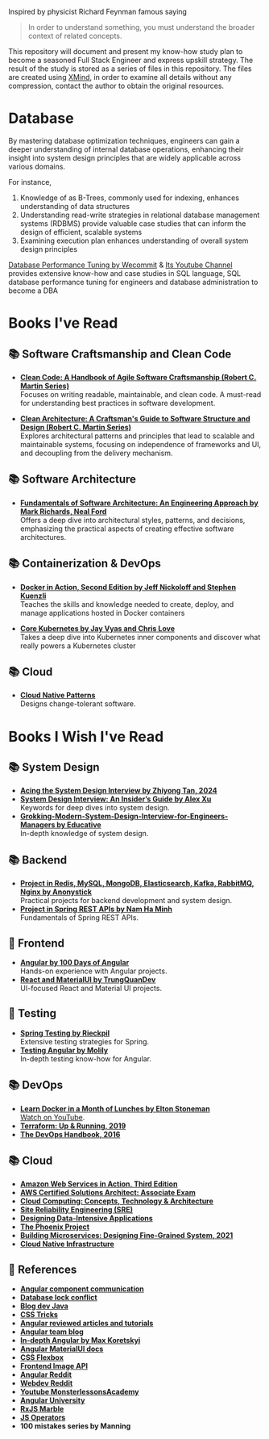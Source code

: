 Inspired by physicist Richard Feynman famous saying 
> In order to understand something, you must understand the broader context of related concepts.

This repository will document and present my know-how study plan to become a seasoned Full Stack Engineer and express upskill strategy. The result of the study is stored as a series of files in this repository. The files are created using [XMind](https://xmind.app/), in order to examine all details without any compression, contact the author to obtain the original resources.

# Database
By mastering database optimization techniques, engineers can gain a deeper understanding of internal database operations, enhancing their insight into system design principles that are widely applicable across various domains. 

For instance, 

1. Knowledge of as B-Trees, commonly used for indexing, enhances understanding of data structures  
2. Understanding read-write strategies in relational database management systems (RDBMS) provide valuable case studies that can inform the design of efficient, scalable systems
3. Examining execution plan enhances understanding of overall system design principles

[Database Performance Tuning by Wecommit](https://wecommit.com.vn/) & [Its Youtube Channel](https://www.youtube.com/@tranquochuywecommit) provides extensive know-how and case studies in SQL language, SQL database performance tuning for engineers and database administration to become a DBA

# Books I've Read

## 📚 Software Craftsmanship and Clean Code

- **[Clean Code: A Handbook of Agile Software Craftsmanship (Robert C. Martin Series)](https://www.amazon.de/-/en/Clean-Code-Handbook-Software-Craftsmanship/dp/0132350882)**  
  Focuses on writing readable, maintainable, and clean code. A must-read for understanding best practices in software development.

- **[Clean Architecture: A Craftsman's Guide to Software Structure and Design (Robert C. Martin Series)](https://www.amazon.de/-/en/Clean-Architecture-Craftsmans-Software-Structure/dp/0134494164)**  
  Explores architectural patterns and principles that lead to scalable and maintainable systems, focusing on independence of frameworks and UI, and decoupling from the delivery mechanism.

## 📚 Software Architecture

- **[Fundamentals of Software Architecture: An Engineering Approach by Mark Richards, Neal Ford](https://www.oreilly.com/library/view/fundamentals-of-software/9781492043447/)**  
  Offers a deep dive into architectural styles, patterns, and decisions, emphasizing the practical aspects of creating effective software architectures.
  
## 📚 Containerization & DevOps

- **[Docker in Action, Second Edition by Jeff Nickoloff and Stephen Kuenzli](https://www.manning.com/books/docker-in-action-second-edition)**  
   Teaches the skills and knowledge needed to create, deploy, and manage applications hosted in Docker containers

- **[Core Kubernetes by Jay Vyas and Chris Love](https://www.manning.com/books/core-kubernetes)**  
   Takes a deep dive into Kubernetes inner components and discover what really powers a Kubernetes cluster
  
## 📚 Cloud

- **[Cloud Native Patterns](https://www.manning.com/books/cloud-native-patterns)**  
   Designs change-tolerant software.


  
# Books I Wish I've Read

## 📚 System Design
- **[Acing the System Design Interview by Zhiyong Tan, 2024](https://www.manning.com/books/acing-the-system-design-interview)**
- **[System Design Interview: An Insider’s Guide by Alex Xu](https://github.com/Henrywu573/Catalogue/blob/master/System%20Design%20Interview%20An%20Insider%E2%80%99s%20Guide%20by%20Alex%20Xu%20(z-lib.org).pdf)**  
  Keywords for deep dives into system design.
- **[Grokking-Modern-System-Design-Interview-for-Engineers-Managers by Educative](https://github.com/anonystick/anonystick/tree/main/Library/system.design/educative.io/Grokking-Modern-System-Design-Interview-for-Engineers-Managers)**  
  In-depth knowledge of system design.

## 📚 Backend
- **[Project in Redis, MySQL, MongoDB, Elasticsearch, Kafka, RabbitMQ, Nginx by Anonystick](https://github.com/anonystick/anonystick)**  
  Practical projects for backend development and system design.
- **[Project in Spring REST APIs by Nam Ha Minh](https://www.udemy.com/course/spring-boot-rest-apis-ultimate/)**  
  Fundamentals of Spring REST APIs.

## 🚀 Frontend
- **[Angular by 100 Days of Angular](https://github.com/angular-vietnam/100-days-of-angular)**  
  Hands-on experience with Angular projects.
- **[React and MaterialUI by TrungQuanDev](https://www.youtube.com/@trungquandev/featured)**  
  UI-focused React and Material UI projects.

## 🚀 Testing
- **[Spring Testing by Rieckpil](https://rieckpil.de/courses/)**  
  Extensive testing strategies for Spring.
- **[Testing Angular by Molily](https://testing-angular.com/)**  
  In-depth testing know-how for Angular.

## 📚 DevOps
- **[Learn Docker in a Month of Lunches by Elton Stoneman](https://www.youtube.com/playlist?list=PLXl_isu8qxvmDOAnUkG5x16LzBzGzY_Ww)**  
  [Watch on YouTube](https://www.youtube.com/watch?v=QTnVztPl2Uw&list=PLXl_isu8qxvmDOAnUkG5x16LzBzGzY_Ww).
- **[Terraform: Up & Running, 2019](https://www.amazon.de/dp/1492046906?tag=loujaybee-21&geniuslink=true)**
- **[The DevOps Handbook, 2016](https://www.amazon.de/dp/1942788002?geniuslink=true)**

## 📚 Cloud
- **[Amazon Web Services in Action, Third Edition](https://www.manning.com/books/amazon-web-services-in-action-third-edition)**
- **[AWS Certified Solutions Architect: Associate Exam](https://www.amazon.de/dp/1119713080)**
- **[Cloud Computing: Concepts, Technology & Architecture](https://www.amazon.de/-/en/Cloud-Computing-Concepts-Technology-Architecture/dp/0133387526)**
- **[Site Reliability Engineering (SRE)](https://sre.google/books/)**
- **[Designing Data-Intensive Applications](https://www.oreilly.com/library/view/designing-data-intensive-applications/9781491903063/)**
- **[The Phoenix Project](https://itrevolution.com/product/the-phoenix-project/)**
- **[Building Microservices: Designing Fine-Grained System, 2021](https://www.oreilly.com/library/view/building-microservices-2nd/9781492034018/)**
- **[Cloud Native Infrastructure](https://www.oreilly.com/library/view/cloud-native-infrastructure/9781491984291/)**

## 🚀 References
- **[Angular component communication](https://bookshelf-b2bf6.web.app/)**
- **[Database lock conflict](https://wecommit.com.vn/sql-lock-conflict-la-gi/)**
- **[Blog dev Java](https://dev.java/)**
- **[CSS Tricks](https://css-tricks.com/)**
- **[Angular reviewed articles and tutorials](https://angular.love/)**
- **[Angular team blog](https://blog.angular.dev/)**
- **[In-depth Angular by Max Koretskyi](https://indepth.dev/)**
- **[Angular MaterialUI docs](https://rc.material.angular.io/)**
- **[CSS Flexbox](https://css-tricks.com/snippets/css/a-guide-to-flexbox/)**
- **[Frontend Image API](https://www.bannerbear.com/blog/5-image-apis-you-can-use-for-your-next-project-in-2022/)**
- **[Angular Reddit](https://www.reddit.com/r/Angular2/)**
- **[Webdev Reddit](https://www.reddit.com/r/webdev/)**
- **[Youtube MonsterlessonsAcademy](https://www.youtube.com/@MonsterlessonsAcademy)**
- **[Angular University](https://angular-university.io/home)**
- **[RxJS Marble](https://rxmarbles.com/)**
- **[JS Operators](https://www.joshwcomeau.com/operator-lookup/)**
- **100 mistakes series by Manning**

